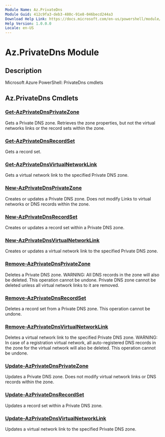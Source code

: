 ```yaml
---
Module Name: Az.PrivateDns
Module Guid: 412c9fa3-deb3-480c-91e8-046becd244a3
Download Help Link: https://docs.microsoft.com/en-us/powershell/module/az.privatedns
Help Version: 1.0.0.0
Locale: en-US
---
```


# Az.PrivateDns Module
## Description
Microsoft Azure PowerShell: PrivateDns cmdlets

## Az.PrivateDns Cmdlets
### [Get-AzPrivateDnsPrivateZone](Get-AzPrivateDnsPrivateZone.md)
Gets a Private DNS zone.
Retrieves the zone properties, but not the virtual networks links or the record sets within the zone.

### [Get-AzPrivateDnsRecordSet](Get-AzPrivateDnsRecordSet.md)
Gets a record set.

### [Get-AzPrivateDnsVirtualNetworkLink](Get-AzPrivateDnsVirtualNetworkLink.md)
Gets a virtual network link to the specified Private DNS zone.

### [New-AzPrivateDnsPrivateZone](New-AzPrivateDnsPrivateZone.md)
Creates or updates a Private DNS zone.
Does not modify Links to virtual networks or DNS records within the zone.

### [New-AzPrivateDnsRecordSet](New-AzPrivateDnsRecordSet.md)
Creates or updates a record set within a Private DNS zone.

### [New-AzPrivateDnsVirtualNetworkLink](New-AzPrivateDnsVirtualNetworkLink.md)
Creates or updates a virtual network link to the specified Private DNS zone.

### [Remove-AzPrivateDnsPrivateZone](Remove-AzPrivateDnsPrivateZone.md)
Deletes a Private DNS zone.
WARNING: All DNS records in the zone will also be deleted.
This operation cannot be undone.
Private DNS zone cannot be deleted unless all virtual network links to it are removed.

### [Remove-AzPrivateDnsRecordSet](Remove-AzPrivateDnsRecordSet.md)
Deletes a record set from a Private DNS zone.
This operation cannot be undone.

### [Remove-AzPrivateDnsVirtualNetworkLink](Remove-AzPrivateDnsVirtualNetworkLink.md)
Deletes a virtual network link to the specified Private DNS zone.
WARNING: In case of a registration virtual network, all auto-registered DNS records in the zone for the virtual network will also be deleted.
This operation cannot be undone.

### [Update-AzPrivateDnsPrivateZone](Update-AzPrivateDnsPrivateZone.md)
Updates a Private DNS zone.
Does not modify virtual network links or DNS records within the zone.

### [Update-AzPrivateDnsRecordSet](Update-AzPrivateDnsRecordSet.md)
Updates a record set within a Private DNS zone.

### [Update-AzPrivateDnsVirtualNetworkLink](Update-AzPrivateDnsVirtualNetworkLink.md)
Updates a virtual network link to the specified Private DNS zone.

